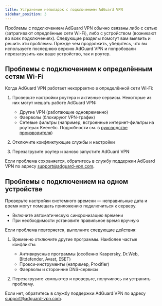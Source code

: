 ```yaml
---
title: Устранение неполадок с подключением AdGuard VPN
sidebar_position: 3
---
```


Проблемы с подключением AdGuard VPN обычно связаны либо с сетью (затрагивают опредлённые сети Wi-Fi), либо с устройством (возникают во всех подключениях). Следующие разделы помогут вам выявить и решить эти проблемы. Прежде чем продолжить, убедитесь, что вы используете последнюю версию AdGuard VPN и попробовали перезагрузить как ваше устройство, так и роутер.

## Проблемы с подключением к определённым сетям Wi-Fi

Когда AdGuard VPN работает некорректно в определённой сети Wi-Fi:

1. Проверьте настройки роутера и активные сервисы. Некоторые из них могут мешать работе AdGuard VPN:

    - Другие VPN (работающие одновременно)
    - Фаерволы (блокируют VPN-трафик)
    - Сетевые фильтры (например, встроенные интернет-фильтры на роутерах Keenetic. Подробности см. в [руководстве производителя](https://help.keenetic.com/hc/en-us/articles/4415711575698-Content-filtering-and-ad-blocking-options))

2. Отключите конфликтующие службы и настройки

3. Перезагрузите роутер и заново запустите AdGuard VPN

Если проблема сохраняется, обратитесь в службу поддержки AdGuard VPN по адресу support@adguard-vpn.com.

## Проблемы с подключением на одном устройстве

Проверьте настройки системного времени — неправильные дата и время могут помешать приложению подключиться к серверу.

- Включите автоматическую синхронизацию времени
- При необходимости установите правильное время вручную

Если проблема повторяется, выполните следующие действия:

1. Временно отключите другие программы. Наиболее частые конфликты:

    - Антивирусные программы (особенно Kaspersky, Dr.Web, Bitdefender, Avast, ESET)
    - Прокси-инструменты (например, Proxifier)
    - Фаерволы и сторонние DNS-сервисы

2. Перезагрузите компьютер и проверьте, получилось ли устранить проблему.

Если нет, обратитесь в службу поддержки AdGuard VPN по адресу support@adguard-vpn.com.
